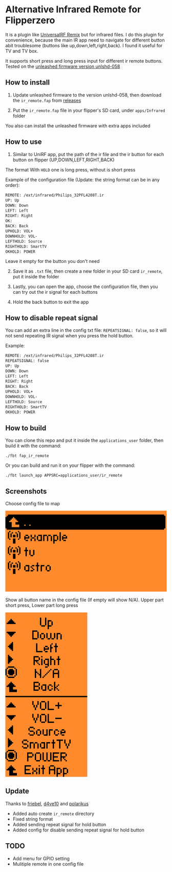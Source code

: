 # Alternative Infrared Remote for Flipperzero

It is a plugin like [UniversalRF Remix](https://github.com/ESurge/flipperzero-firmware-unirfremix) but for infrared files. I do this plugin for convenience, because the main IR app need to navigate for different button abit troublesome (buttons like up,down,left,right,back). I found it useful for TV and TV box.

It supports short press and long press input for different ir remote buttons. Tested on the [unleashed firmware version unlshd-058](https://github.com/DarkFlippers/unleashed-firmware/releases/tag/unlshd-058)


## How to install

1. Update unleashed firmware to the version unlshd-058, then download the `ir_remote.fap` from [releases](https://github.com/Hong5489/ir_remote/tags)

2. Put the `ir_remote.fap` file in your flipper's SD card, under `apps/Infrared` folder

You also can install the unleashed firmware with extra apps included

## How to use

1. Similar to UniRF app, put the path of the ir file and the ir button for each button on flipper (UP,DOWN,LEFT,RIGHT,BACK)

The format With `HOLD` one is long press, without is short press

Example of the configuration file (Update: the string format can be in any order):
```
REMOTE: /ext/infrared/Philips_32PFL4208T.ir
UP: Up
DOWN: Down
LEFT: Left
RIGHT: Right
OK: 
BACK: Back
UPHOLD: VOL+
DOWNHOLD: VOL-
LEFTHOLD: Source
RIGHTHOLD: SmartTV
OKHOLD: POWER
```

Leave it empty for the button you don't need

2. Save it as `.txt` file, then create a new folder in your SD card `ir_remote`, put it inside the folder

3. Lastly, you can open the app, choose the configuration file, then you can try out the ir signal for each buttons

4. Hold the back button to exit the app

## How to disable repeat signal

You can add an extra line in the config txt file: `REPEATSIGNAL: false`, so it will not send repeating IR signal when you press the hold button.

Example:
```
REMOTE: /ext/infrared/Philips_32PFL4208T.ir
REPEATSIGNAL: false
UP: Up
DOWN: Down
LEFT: Left
RIGHT: Right
BACK: Back
UPHOLD: VOL+
DOWNHOLD: VOL-
LEFTHOLD: Source
RIGHTHOLD: SmartTV
OKHOLD: POWER
```

## How to build 

You can clone this repo and put it inside the `applications_user` folder, then build it with the command:
```
./fbt fap_ir_remote
```
Or you can build and run it on your flipper with the command:
```
./fbt launch_app APPSRC=applications_user/ir_remote
```

## Screenshots

Choose config file to map

![image](ir.png)

Show all button name in the config file (If empty will show N/A). Upper part short press, Lower part long press

![image2](ir2.png)

## Update
Thanks to [friebel](https://github.com/RogueMaster/flipperzero-firmware-wPlugins/pull/535), [d4ve10](https://github.com/Hong5489/ir_remote/pull/4) and [polarikus](https://github.com/Hong5489/ir_remote/pull/2)
- Added auto create `ir_remote` directory
- Fixed string format 
- Added sending repeat signal for hold button
- Added config for disable sending repeat signal for hold button

## TODO
- Add menu for GPIO setting
- Mulitiple remote in one config file
